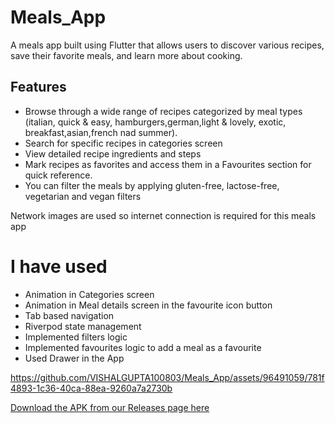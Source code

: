 # Meals_App

A meals app built using Flutter that allows users to discover various recipes, save their favorite meals, and learn more about cooking.

## Features

- Browse through a wide range of recipes categorized by meal types (italian, quick & easy, hamburgers,german,light & lovely, exotic, breakfast,asian,french nad summer). <br>
- Search for specific recipes in categories screen <br>
- View detailed recipe ingredients and steps <br>
- Mark recipes as favorites and access them in a Favourites section for quick reference. <br>
- You can filter the meals by applying gluten-free, lactose-free, vegetarian and vegan filters <br>


Network images are used so internet connection is required for this meals app

# I have used

- Animation in Categories screen <br>
- Animation in Meal details screen in the favourite icon button <br>
- Tab based navigation <br>
- Riverpod state management <br>
- Implemented filters logic <br>
- Implemented favourites logic to add a meal as a favourite <br>
- Used Drawer in the App <br>




https://github.com/VISHALGUPTA100803/Meals_App/assets/96491059/781f4893-1c36-40ca-88ea-9260a7a2730b

[Download the APK from our Releases page here](https://github.com/VISHALGUPTA100803/Meals_App/releases/tag/v1.0.0)

